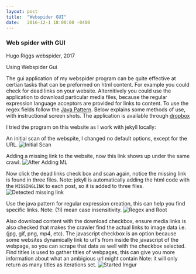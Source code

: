 ```yaml
---
layout: post
title:  "Webspider GUI"
date:   2016-12-1 18:00:00 -0400
---
```


### Web spider with GUI 

Hugo Riggs
webspider, 2017

Using Webspider Gui

The gui application of my webspider program can be quite effective at certian tasks that can 
be preformed on html content. For example you could check for dead links on your
website. Alternitively you could use the application to download particular media files, because the regular expression language acceptors are provided for links to content. To use the regex fields follow
the [Java Pattern](https://docs.oracle.com/javase/7/docs/api/java/util/regex/Pattern.html). Below 
explains some methods of use, with instructional screen shots. The application is
available through [dropbox](https://www.dropbox.com/s/ogy8sj8649ct33z/guispider-1.5.zip?dl=0)

I tried the program on this website as I work with jekyll locally:

An initial scan of the webspite, I changed no default options, except for the URL.
![Initial Scan]({{site.url}}/assets/webspider-gui-images/initialScan.png )

Adding a missing link to the website, now this link shows up under the same crawl.
![After Adding ML]({{site.url}}/assets/webspider-gui-images/afterAddingML.png )

Now click the dead links check box and scan again, notice the missing link is found in three files.
Note: jekyll is automatically adding the html code with the `MISSINGLINK` to each post, so it is
added to three files.
![Detected missing link]({{site.url}}/assets/webspider-gui-images/missingLink.png )

Use the java pattern for regular expression creation, this can help you find specific links.
Note: (?i) mean case insensitivity.
![Regex and Root]({{site.url}}/assets/webspider-gui-images/regexAndRoot.png )

Also download content with the download checkbox, ensure media links is also checked that
makes the crawler find the actual links to image data i.e. (jpg, gif, png, mp4, etc). The
javascript checkbox is an option because some websites dynamically link to url's from inside
the javascript of the webpage, so you can scrape that data as well with the checkbox selected.
Find titles is used to gather titles of webpages, this can give you more information about
what an ambigious url might contain Note: it will only return as many titles as iterations set.
![Started Imgur]({{site.url}}/assets/webspider-gui-images/linksBelowMediaLinks.png )
